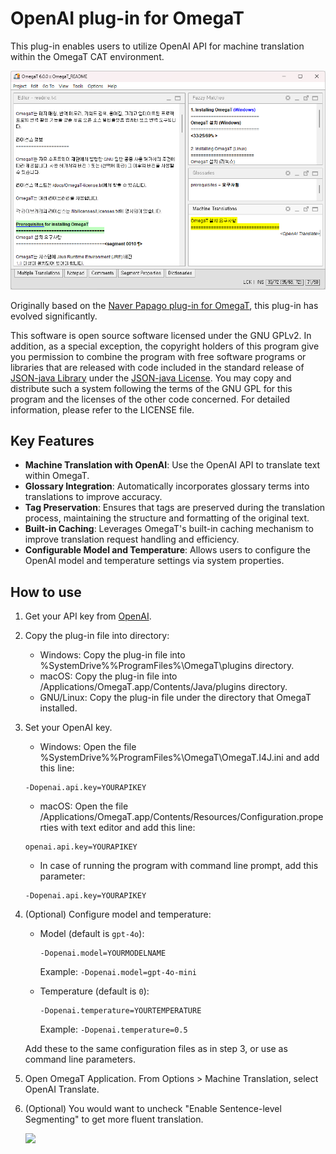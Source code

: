 # OpenAI plug-in for OmegaT

This plug-in enables users to utilize OpenAI API for machine translation within the OmegaT CAT environment.

![](images/demo.png)

Originally based on the [Naver Papago plug-in for OmegaT](https://github.com/ParanScreen/omegat-plugin-navertranslate), this plug-in has evolved significantly.

This software is open source software licensed under the GNU GPLv2. In addition, as a special exception, the copyright holders of this program give you permission to combine the program with free software programs or libraries that are released with code included in the standard release of [JSON-java Library](https://github.com/stleary/JSON-java) under the [JSON-java License](https://github.com/stleary/JSON-java/blob/master/LICENSE). You may copy and distribute such a system following the terms of the GNU GPL for this program and the licenses of the other code concerned. For detailed information, please refer to the LICENSE file.

## Key Features

- **Machine Translation with OpenAI**: Use the OpenAI API to translate text within OmegaT.
- **Glossary Integration**: Automatically incorporates glossary terms into translations to improve accuracy.
- **Tag Preservation**: Ensures that tags are preserved during the translation process, maintaining the structure and formatting of the original text.
- **Built-in Caching**: Leverages OmegaT's built-in caching mechanism to improve translation request handling and efficiency.
- **Configurable Model and Temperature**: Allows users to configure the OpenAI model and temperature settings via system properties.

## How to use

1. Get your API key from [OpenAI](https://platform.openai.com/account/api-keys).

2. Copy the plug-in file into directory:

    - Windows: Copy the plug-in file into %SystemDrive%%ProgramFiles%\OmegaT\plugins directory.
    - macOS: Copy the plug-in file into /Applications/OmegaT.app/Contents/Java/plugins directory.
    - GNU/Linux: Copy the plug-in file under the directory that OmegaT installed.

3. Set your OpenAI key.

    - Windows: Open the file %SystemDrive%\%ProgramFiles%\OmegaT\OmegaT.I4J.ini and add this line:
    ```
    -Dopenai.api.key=YOURAPIKEY
    ```

    - macOS: Open the file /Applications/OmegaT.app/Contents/Resources/Configuration.properties with text editor and add this line:
    ```
    openai.api.key=YOURAPIKEY
    ```
   
    - In case of running the program with command line prompt, add this parameter:
    ```
    -Dopenai.api.key=YOURAPIKEY
    ```
   
4. (Optional) Configure model and temperature:

   - Model (default is `gpt-4o`):

     ```
     -Dopenai.model=YOURMODELNAME
     ```

     Example: `-Dopenai.model=gpt-4o-mini`

   - Temperature (default is `0`):

     ```
     -Dopenai.temperature=YOURTEMPERATURE
     ```

     Example: `-Dopenai.temperature=0.5`

   Add these to the same configuration files as in step 3, or use as command line parameters.

5. Open OmegaT Application. From Options > Machine Translation, select OpenAI Translate.

6. (Optional) You would want to uncheck "Enable Sentence-level Segmenting" to get more fluent translation.

    ![](images/disable_sentence-level_segmenting.png)
